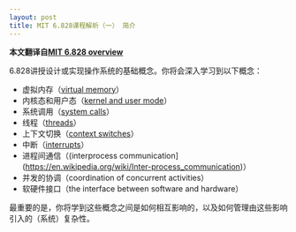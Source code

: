 ```yaml
---
layout: post
title: MIT 6.828课程解析（一） 简介
---
```


**本文翻译自[MIT 6.828 overview](https://pdos.csail.mit.edu/6.828/2014/overview.html)**

6.828讲授设计或实现操作系统的基础概念。你将会深入学习到以下概念：

* 虚拟内存（[virtual memory](https://en.wikipedia.org/wiki/Virtual_memory)）
* 内核态和用户态（[kernel and user mode](https://en.wikipedia.org/wiki/Protection_ring)）
* 系统调用（[system calls](https://en.wikipedia.org/wiki/System_call)）
* 线程（[threads](https://en.wikipedia.org/wiki/Thread_(computing))）
* 上下文切换（[context switches](https://en.wikipedia.org/wiki/Context_switch)）
* 中断（[interrupts](https://en.wikipedia.org/wiki/Interrupt)）
* 进程间通信（(interprocess communication](https://en.wikipedia.org/wiki/Inter-process_communication)）
* 并发的协调（coordination of concurrent activities）
* 软硬件接口（the interface between software and hardware）

最重要的是，你将学到这些概念之间是如何相互影响的，以及如何管理由这些影响引入的（系统）复杂性。


